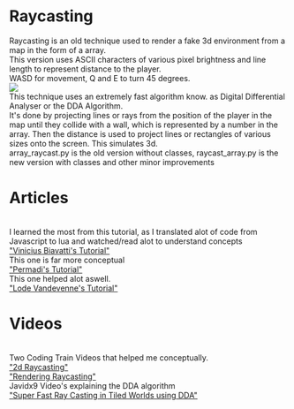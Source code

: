 # Raycasting 
Raycasting is an old technique used to render a fake 3d environment from a map in the form of a array.
<br />This version uses ASCII characters of various pixel brightness and line length to represent distance to the player.
<br /> WASD for movement, Q and E to turn 45 degrees.
<br />![](https://github.com/TeMyls/Miscellaneous-/blob/main/ASCII%20Raycasting/array_raycast.gif)
<br />This technique uses an extremely fast algorithm know. as Digital Differential Analyser or the DDA Algorithm.
<br />It's done by projecting lines or rays from the position of the player in the map until they collide with a wall, which is represented by a number in the array. Then the distance is used to project lines or rectangles of various sizes onto the screen. This simulates 3d. 
<br /> array_raycast.py is the old version without classes, raycast_array.py is the new version with classes and other minor improvements




# Articles
<br /> I learned the most from this tutorial, as I translated alot of code from Javascript to lua and watched/read alot to understand concepts
<br />["Vinicius Biavatti's Tutorial"](https://github.com/vinibiavatti1/RayCastingTutorial)
<br /> This one is far more conceptual 
<br />["Permadi's Tutorial"](https://permadi.com/1996/05/ray-casting-tutorial-table-of-contents/)
<br /> This one helped alot aswell.
<br />["Lode Vandevenne's Tutorial"](https://lodev.org/cgtutor/raycasting.html)

# Videos
<br/> Two Coding Train Videos that helped me conceptually. 
<br />["2d Raycasting"](https://youtu.be/TOEi6T2mtHo?si=VTcHfbpvmRIezg3S)
<br />["Rendering Raycasting"](https://youtu.be/vYgIKn7iDH8?si=P6GVczQUd_TRVCtk)
<br/>Javidx9 Video's explaining the DDA algorithm
<br />["Super Fast Ray Casting in Tiled Worlds using DDA"](https://youtu.be/NbSee-XM7WA?si=MkdTqBw5MWlGF6ej)
